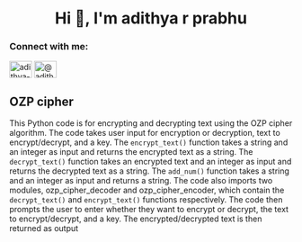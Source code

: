 <h1 align="center">Hi 👋, I'm adithya r prabhu</h1>
<h3 align="left">Connect with me:</h3>
<p align="left">
<a href="https://linkedin.com/in/adithya-r-prabhu" target="blank"><img align="center" src="https://raw.githubusercontent.com/rahuldkjain/github-profile-readme-generator/master/src/images/icons/Social/linked-in-alt.svg" alt="adithya-r-prabhu" height="30" width="40" /></a>
<a href="https://www.youtube.com/@adithyarprabhu" target="blank"><img align="center" src="https://raw.githubusercontent.com/rahuldkjain/github-profile-readme-generator/master/src/images/icons/Social/youtube.svg" alt="@adithyarprabhu" height="30" width="40" /></a>
</p>

## OZP cipher
This Python code is for encrypting and decrypting text using the OZP cipher algorithm. The code takes user input for encryption or decryption, text to encrypt/decrypt, and a key. The `encrypt_text()` function takes a string and an integer as input and returns the encrypted text as a string. The `decrypt_text()` function takes an encrypted text and an integer as input and returns the decrypted text as a string. The `add_num()` function takes a string and an integer as input and returns a string. The code also imports two modules, ozp_cipher_decoder and ozp_cipher_encoder, which contain the `decrypt_text()` and `encrypt_text()` functions respectively. The code then prompts the user to enter whether they want to encrypt or decrypt, the text to encrypt/decrypt, and a key. The encrypted/decrypted text is then returned as output